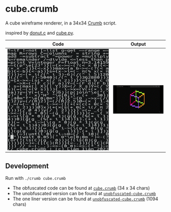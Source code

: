 # cube.crumb
A cube wireframe renderer, in a 34x34 [Crumb](https://github.com/liam-ilan/crumb) script.

inspired by [donut.c](https://www.a1k0n.net/2006/09/15/obfuscated-c-donut.html) and [cube.py](https://github.com/liam-ilan/python-cube).

| Code                                   | Output                                         |
|----------------------------------------|------------------------------------------------|
| ![45x45 Script](./assets/code-square-font.png) | ![Wireframe Cube](./assets/result.gif) |

## Development
Run with `./crumb cube.crumb`
- The obfuscated code can be found at [`cube.crumb`](./cube.crumb) (34 x 34 chars)
- The unobfuscated version can be found at [`unobfuscated-cube.crumb`](./unobfuscated-cube.crumb)
- The one liner version can be found at [`unobfuscated-cube.crumb`](./one-liner-cube.crumb) (1094 chars)
